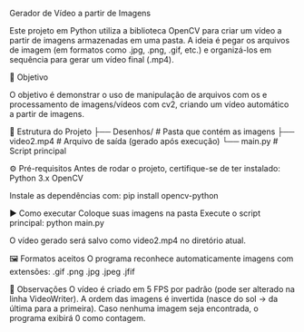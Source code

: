 Gerador de Vídeo a partir de Imagens

Este projeto em Python utiliza a biblioteca OpenCV para criar um vídeo a partir de imagens armazenadas em uma pasta. A ideia é pegar os arquivos de imagem (em formatos como .jpg, .png, .gif, etc.) e organizá-los em sequência para gerar um vídeo final (.mp4).

🚀 Objetivo

O objetivo é demonstrar o uso de manipulação de arquivos com os e processamento de imagens/vídeos com cv2, criando um vídeo automático a partir de imagens.

📂 Estrutura do Projeto
├── Desenhos/        # Pasta que contém as imagens
├── video2.mp4       # Arquivo de saída (gerado após execução)
└── main.py          # Script principal

⚙️ Pré-requisitos
Antes de rodar o projeto, certifique-se de ter instalado:
Python 3.x
OpenCV

Instale as dependências com:
pip install opencv-python

▶️ Como executar
Coloque suas imagens na pasta 
Execute o script principal:
python main.py

O vídeo gerado será salvo como video2.mp4 no diretório atual.

🖼️ Formatos aceitos
O programa reconhece automaticamente imagens com extensões:
.gif
.png
.jpg
.jpeg
.jfif

📝 Observações
O vídeo é criado em 5 FPS por padrão (pode ser alterado na linha VideoWriter).
A ordem das imagens é invertida (nasce do sol → da última para a primeira).
Caso nenhuma imagem seja encontrada, o programa exibirá 0 como contagem.
